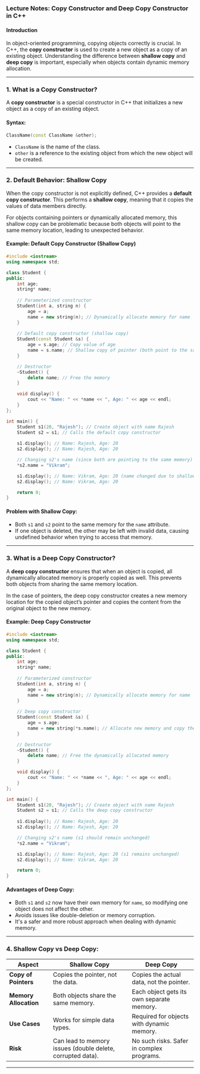 ### **Lecture Notes: Copy Constructor and Deep Copy Constructor in C++**

#### **Introduction**

In object-oriented programming, copying objects correctly is crucial. In C++, the **copy constructor** is used to create a new object as a copy of an existing object. Understanding the difference between **shallow copy** and **deep copy** is important, especially when objects contain dynamic memory allocation.

---

### **1. What is a Copy Constructor?**

A **copy constructor** is a special constructor in C++ that initializes a new object as a copy of an existing object.

#### **Syntax:**

```cpp
ClassName(const ClassName &other);
```

- `ClassName` is the name of the class.
- `other` is a reference to the existing object from which the new object will be created.

---

### **2. Default Behavior: Shallow Copy**

When the copy constructor is not explicitly defined, C++ provides a **default copy constructor**. This performs a **shallow copy**, meaning that it copies the values of data members directly. 

For objects containing pointers or dynamically allocated memory, this shallow copy can be problematic because both objects will point to the same memory location, leading to unexpected behavior.

#### **Example: Default Copy Constructor (Shallow Copy)**

```cpp
#include <iostream>
using namespace std;

class Student {
public:
    int age;
    string* name;
    
    // Parameterized constructor
    Student(int a, string n) {
        age = a;
        name = new string(n); // Dynamically allocate memory for name
    }
    
    // Default copy constructor (shallow copy)
    Student(const Student &s) {
        age = s.age; // Copy value of age
        name = s.name; // Shallow copy of pointer (both point to the same memory)
    }

    // Destructor
    ~Student() {
        delete name; // Free the memory
    }

    void display() {
        cout << "Name: " << *name << ", Age: " << age << endl;
    }
};

int main() {
    Student s1(20, "Rajesh"); // Create object with name Rajesh
    Student s2 = s1; // Calls the default copy constructor
    
    s1.display(); // Name: Rajesh, Age: 20
    s2.display(); // Name: Rajesh, Age: 20

    // Changing s2's name (since both are pointing to the same memory)
    *s2.name = "Vikram";

    s1.display(); // Name: Vikram, Age: 20 (name changed due to shallow copy)
    s2.display(); // Name: Vikram, Age: 20

    return 0;
}
```

#### **Problem with Shallow Copy:**
- Both `s1` and `s2` point to the same memory for the `name` attribute.
- If one object is deleted, the other may be left with invalid data, causing undefined behavior when trying to access that memory.

---

### **3. What is a Deep Copy Constructor?**

A **deep copy constructor** ensures that when an object is copied, all dynamically allocated memory is properly copied as well. This prevents both objects from sharing the same memory location.

In the case of pointers, the deep copy constructor creates a new memory location for the copied object’s pointer and copies the content from the original object to the new memory.

#### **Example: Deep Copy Constructor**

```cpp
#include <iostream>
using namespace std;

class Student {
public:
    int age;
    string* name;
    
    // Parameterized constructor
    Student(int a, string n) {
        age = a;
        name = new string(n); // Dynamically allocate memory for name
    }
    
    // Deep copy constructor
    Student(const Student &s) {
        age = s.age;
        name = new string(*s.name); // Allocate new memory and copy the content
    }

    // Destructor
    ~Student() {
        delete name; // Free the dynamically allocated memory
    }

    void display() {
        cout << "Name: " << *name << ", Age: " << age << endl;
    }
};

int main() {
    Student s1(20, "Rajesh"); // Create object with name Rajesh
    Student s2 = s1; // Calls the deep copy constructor
    
    s1.display(); // Name: Rajesh, Age: 20
    s2.display(); // Name: Rajesh, Age: 20

    // Changing s2's name (s1 should remain unchanged)
    *s2.name = "Vikram";

    s1.display(); // Name: Rajesh, Age: 20 (s1 remains unchanged)
    s2.display(); // Name: Vikram, Age: 20

    return 0;
}
```

#### **Advantages of Deep Copy:**
- Both `s1` and `s2` now have their own memory for `name`, so modifying one object does not affect the other.
- Avoids issues like double-deletion or memory corruption.
- It's a safer and more robust approach when dealing with dynamic memory.

---

### **4. Shallow Copy vs Deep Copy:**

| **Aspect**             | **Shallow Copy**                      | **Deep Copy**                          |
|------------------------|---------------------------------------|----------------------------------------|
| **Copy of Pointers**    | Copies the pointer, not the data.     | Copies the actual data, not the pointer.|
| **Memory Allocation**   | Both objects share the same memory.   | Each object gets its own separate memory.|
| **Use Cases**           | Works for simple data types.          | Required for objects with dynamic memory.|
| **Risk**                | Can lead to memory issues (double delete, corrupted data). | No such risks. Safer in complex programs. |

---
